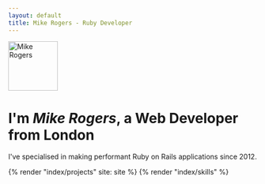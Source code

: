 ```yaml
---
layout: default
title: Mike Rogers - Ruby Developer
---
```


<div class="container text-center my-24">
  <img src="/images/mike-rogers.jpg" alt="Mike Rogers" class="rounded-full mx-auto shadow-md mb-12" width="100" height="100" loading="lazy">


  <h1>I'm <em class="bg-blue-900 text-white rounded px-1 not-italic">Mike Rogers</em>, a Web Developer from London</h1>

  <p class="text-xl">I've specialised in making performant Ruby on Rails applications since 2012.</p>
</div>

{% render "index/projects" site: site %}
{% render "index/skills" %}
